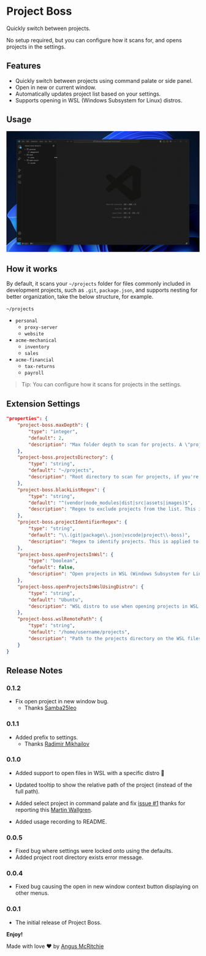 # Project Boss
Quickly switch between projects.

No setup required, but you can configure how it scans for, and opens projects in the settings.

## Features
* Quickly switch between projects using command palate or side panel.
* Open in new or current window.
* Automatically updates project list based on your settings.
* Supports opening in WSL (Windows Subsystem for Linux) distros.

## Usage
![](./images/usage-recording.gif)

## How it works
By default, it scans your `~/projects` folder for files commonly included in development projects, such as `.git`, `package.json`, and supports nesting for better organization, take the below structure, for example.

`~/projects`
* `personal`
  * `proxy-server`
  * `website`
* `acme-mechanical`
  * `inventory`
  * `sales`
* `acme-financial`
  * `tax-returns`
  * `payroll`


> Tip: You can configure how it scans for projects in the settings.

## Extension Settings
``` json
"properties": {
    "project-boss.maxDepth": {
        "type": "integer",
        "default": 2,
        "description": "Max folder depth to scan for projects. A \"project\" is a folder that contains a .git folder or a .vscode folder."
    },
    "project-boss.projectsDirectory": {
        "type": "string",
        "default": "~/projects",
        "description": "Root directory to scan for projects, if you're using WSL, we recommend opening the path on Windows file explorer, navigating to the WSL project path and copy it from the address bar."
    },
    "project-boss.blackListRegex": {
        "type": "string",
        "default": "^(vendor|node_modules|dist|src|assets|images)$",
        "description": "Regex to exclude projects from the list. This is applied to the full path of the project."
    },
    "project-boss.projectIdentifierRegex": {
        "type": "string",
        "default": "\\.(git|package\\.json|vscode|project\\-boss)",
        "description": "Regex to identify projects. This is applied to the full path of the project."
    },
    "project-boss.openProjectsInWsl": {
        "type": "boolean",
        "default": false,
        "description": "Open projects in WSL (Windows Subsystem for Linux)."
    },
    "project-boss.openProjectsInWslUsingDistro": {
        "type": "string",
        "default": "Ubuntu",
        "description": "WSL distro to use when opening projects in WSL."
    },
    "project-boss.wslRemotePath": {
        "type": "string",
        "default": "/home/username/projects",
        "description": "Path to the projects directory on the WSL filesystem (used when openProjectsInWsl in enabled)."
    }
}
```

## Release Notes

### 0.1.2
* Fix open project in new window bug.
  * Thanks [Samba25leo](https://github.com/Samba25leo)

### 0.1.1
* Added prefix to settings.
  * Thanks [Radimir Mikhailov](https://github.com/radimih)

### 0.1.0
* Added support to open files in WSL with a specific distro 🥳
* Updated tooltip to show the relative path of the project (instead of the full path).

* Added select project in command palate and fix [issue #1](https://github.com/angus-mcritchie/project-boss/issues/1) thanks for reporting this [Martin Wallgren](https://github.com/MartinWallgren).
* Added usage recording to README.

### 0.0.5
* Fixed bug where settings were locked onto using the defaults.
* Added project root directory exists error message.

### 0.0.4
* Fixed bug causing the open in new window context button displaying on other menus.

### 0.0.1
* The initial release of Project Boss.

**Enjoy!**


Made with love ❤️ by [Angus McRitchie](https://github.com/angus-mcritchie)
